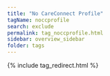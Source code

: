 ```yaml
---
title: "No CareConnect Profile"
tagName: noccprofile
search: exclude
permalink: tag_noccprofile.html
sidebar: overview_sidebar
folder: tags
---
```

{% include tag_redirect.html %}
